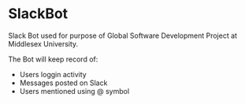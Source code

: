 # SlackBot
Slack Bot used for purpose of Global Software Development Project at Middlesex University.

The Bot will keep record of:
* Users loggin activity
* Messages posted on Slack
* Users mentioned using @ symbol
